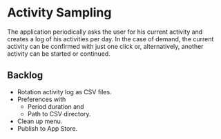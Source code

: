Activity Sampling
=================

The application periodically asks the user for his current activity and creates
a log of his activities per day. In the case of demand, the current activity can
be confirmed with just one click or, alternatively, another activity can be
started or continued.


Backlog
-------

*   Rotation activity log as CSV files.
*   Preferences with
    *   Period duration and
    *   Path to CSV directory.
*   Clean up menu.
*   Publish to App Store.
